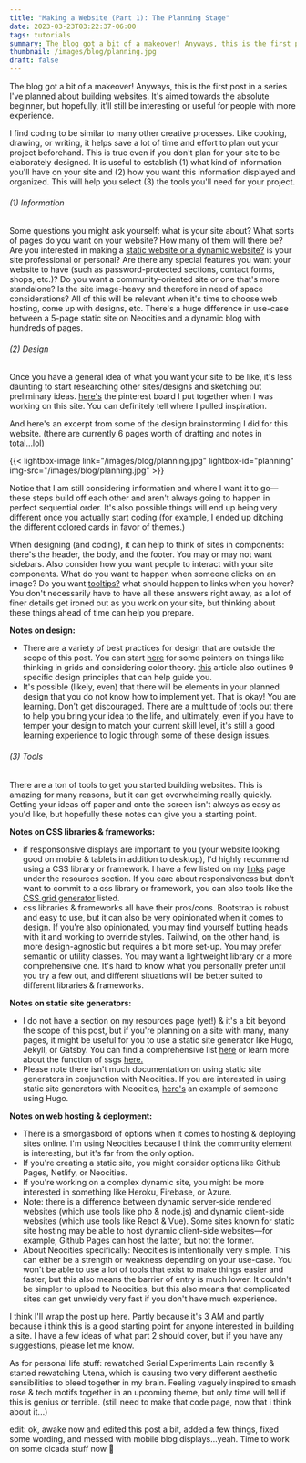 ```yaml
---
title: "Making a Website (Part 1): The Planning Stage"
date: 2023-03-23T03:22:37-06:00
tags: tutorials
summary: The blog got a bit of a makeover! Anyways, this is the first post in a series I've planned about building websites. It's aimed towards the absolute beginner, but hopefully, it'll still be interesting or useful for people with more experience.
thumbnail: /images/blog/planning.jpg
draft: false
---
```


The blog got a bit of a makeover! Anyways, this is the first post in a series I've planned about building websites. It's aimed towards the absolute beginner, but hopefully, it'll still be interesting or useful for people with more experience.

I find coding to be similar to many other creative processes. Like cooking, drawing, or writing, it helps save a lot of time and effort to plan out your project beforehand. This is true even if you don't plan for your site to be elaborately designed. It is useful to establish (1) what kind of information you'll have on your site and (2) how you want this information displayed and organized. This will help you select (3) the tools you'll need for your project.

###### (1) Information

Some questions you might ask yourself: what is your site about? What sorts of pages do you want on your website? How many of them will there be? Are you interested in making a [static website or a dynamic website?](https://blog.hubspot.com/website/static-vs-dynamic-website) is your site professional or personal? Are there any special features you want your website to have (such as password-protected sections, contact forms, shops, etc.)? Do you want a community-oriented site or one that's more standalone? Is the site image-heavy and therefore in need of space considerations? All of this will be relevant when it's time to choose web hosting, come up with designs, etc. There's a huge difference in use-case between a 5-page static site on Neocities and a dynamic blog with hundreds of pages.

###### (2) Design

Once you have a general idea of what you want your site to be like, it's less daunting to start researching other sites/designs and sketching out preliminary ideas. [here's](https://pin.it/6lo2wph) the pinterest board I put together when I was working on this site. You can definitely tell where I pulled inspiration.

And here's an excerpt from some of the design brainstorming I did for this website. (there are currently 6 pages worth of drafting and notes in total...lol)

{{< lightbox-image link="/images/blog/planning.jpg" lightbox-id="planning" img-src="/images/blog/planning.jpg" >}}

Notice that I am still considering information and where I want it to go—these steps build off each other and aren't always going to happen in perfect sequential order. It's also possible things will end up being very different once you actually start coding (for example, I ended up ditching the different colored cards in favor of themes.)

When designing (and coding), it can help to think of sites in components: there's the header, the body, and the footer. You may or may not want sidebars. Also consider how you want people to interact with your site components. What do you want to happen when someone clicks on an image? Do you want [tooltips?](https://www.w3schools.com/css/css_tooltip.asp) what should happen to links when you hover? You don't necessarily have to have all these answers right away, as a lot of finer details get ironed out as you work on your site, but thinking about these things ahead of time can help you prepare.

**Notes on design:**

*   There are a variety of best practices for design that are outside the scope of this post. You can start [here](https://webflow.com/blog/web-design-for-beginners) for some pointers on things like thinking in grids and considering color theory. [this](https://www.feelingpeaky.com/9-principles-of-good-web-design/) article also outlines 9 specific design principles that can help guide you.
*   It's possible (likely, even) that there will be elements in your planned design that you do not know how to implement yet. That is okay! You are learning. Don't get discouraged. There are a multitude of tools out there to help you bring your idea to the life, and ultimately, even if you have to temper your design to match your current skill level, it's still a good learning experience to logic through some of these design issues.

###### (3) Tools

There are a ton of tools to get you started building websites. This is amazing for many reasons, but it can get overwhelming really quickly. Getting your ideas off paper and onto the screen isn't always as easy as you'd like, but hopefully these notes can give you a starting point.

**Notes on CSS libraries & frameworks:**

*   if responsonsive displays are important to you (your website looking good on mobile & tablets in addition to desktop), I'd highly recommend using a CSS library or framework. I have a few listed on my [links](links.html#web-dev-resources) page under the resources section. If you care about responsiveness but don't want to commit to a css library or framework, you can also tools like the [CSS grid generator](https://cssgrid-generator.netlify.app/) listed.
*   css libraries & frameworks all have their pros/cons. Bootstrap is robust and easy to use, but it can also be very opinionated when it comes to design. If you're also opinionated, you may find yourself butting heads with it and working to override styles. Tailwind, on the other hand, is more design-agnostic but requires a bit more set-up. You may prefer semantic or utility classes. You may want a lightweight library or a more comprehensive one. It's hard to know what you personally prefer until you try a few out, and different situations will be better suited to different libraries & frameworks.

**Notes on static site generators:**

* I do not have a section on my resources page (yet!) & it's a bit beyond the scope of this post, but if you're planning on a site with many, many pages, it might be useful for you to use a static site generator like Hugo, Jekyll, or Gatsby. You can find a comprehensive list [here](https://jamstack.org/generators/) or learn more about the function of ssgs [here.](https://www.cloudflare.com/learning/performance/static-site-generator/)
* Please note there isn't much documentation on using static site generators in conjunction with Neocities. If you are interested in using static site generators with Neocities, [here's](https://neonaut.neocities.org/neocities/) an example of someone using Hugo.

**Notes on web hosting & deployment:**

* There is a smorgasbord of options when it comes to hosting & deploying sites online. I'm using Neocities because I think the community element is interesting, but it's far from the only option.
*  If you're creating a static site, you might consider options like Github Pages, Netlify, or Neocities.
*  If you're working on a complex dynamic site, you might be more interested in something like Heroku, Firebase, or Azure.
*  Note: there is a difference between dynamic server-side rendered websites (which use tools like php & node.js) and dynamic client-side websites (which use tools like React & Vue). Some sites known for static site hosting may be able to host dynamic client-side websites—for example, Github Pages can host the latter, but not the former.
*  About Neocities specifically: Neocities is intentionally very simple. This can either be a strength or weakness depending on your use-case. You won't be able to use a lot of tools that exist to make things easier and faster, but this also means the barrier of entry is much lower. It couldn't be simpler to upload to Neocities, but this also means that complicated sites can get unwieldy very fast if you don't have much experience.

I think I'll wrap the post up here. Partly because it's 3 AM and partly because i think this is a good starting point for anyone interested in building a site. I have a few ideas of what part 2 should cover, but if you have any suggestions, please let me know.

As for personal life stuff: rewatched Serial Experiments Lain recently & started rewatching Utena, which is causing two very different aesthetic sensibilities to bleed together in my brain. Feeling vaguely inspired to smash rose & tech motifs together in an upcoming theme, but only time will tell if this is genius or terrible. (still need to make that code page, now that i think about it...)

edit: ok, awake now and edited this post a bit, added a few things, fixed some wording, and messed with mobile blog displays...yeah. Time to work on some cicada stuff now 🫡